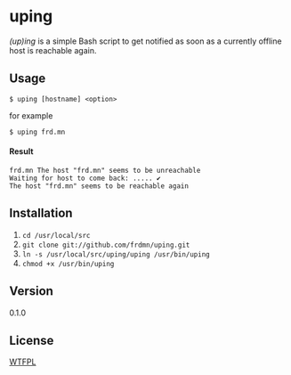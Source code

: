 uping
=====

_(up)ing_ is a simple Bash script to get notified as soon as a currently offline host is reachable again.

## Usage

`$ uping [hostname] <option>`  

for example

`$ uping frd.mn`

#### Result

```
frd.mn The host "frd.mn" seems to be unreachable
Waiting for host to come back: ..... ✔
The host "frd.mn" seems to be reachable again
```

## Installation

1. `cd /usr/local/src`
2. `git clone git://github.com/frdmn/uping.git`
3. `ln -s /usr/local/src/uping/uping /usr/bin/uping`
4. `chmod +x /usr/bin/uping`

## Version

0.1.0

## License

[WTFPL](LICENSE)
